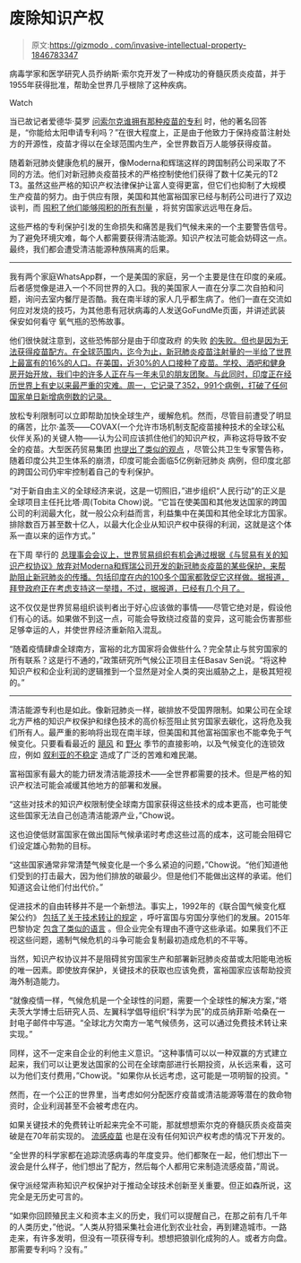 # 废除知识产权

> 原文:[https://gizmodo . com/invasive-intellectual-property-1846783347](https://gizmodo.com/abolish-intellectual-property-1846783347)

病毒学家和医学研究人员乔纳斯·索尔克开发了一种成功的脊髓灰质炎疫苗，并于1955年获得批准，帮助全世界几乎根除了这种疾病。

Watch

当已故记者爱德华·莫罗 [问索尔克谁拥有那种疫苗的专利](https://www.youtube.com/watch?v=erHXKP386Nk&ab_channel=GlobalCitizen) 时，他的著名回答是，“你能给太阳申请专利吗？”在很大程度上，正是由于他致力于保持疫苗注射处方的开源性，疫苗才得以在全球范围内生产，全世界数百万人能够获得疫苗。

随着新冠肺炎健康危机的展开，像Moderna和辉瑞这样的跨国制药公司采取了不同的方法。他们对新冠肺炎疫苗技术的严格控制使他们获得了数十亿美元的T2 T3。虽然这些严格的知识产权法律保护让富人变得更富，但它们也抑制了大规模生产疫苗的努力。由于供应有限，美国和其他富裕国家已经与制药公司进行了双边谈判，而 [囤积了他们能够囤积的所有剂量](https://launchandscalefaster.org/COVID-19) ，将贫穷国家远远甩在身后。

这些严格的专利保护引发的生命损失和痛苦是我们气候未来的一个主要警告信号。为了避免环境灾难，每个人都需要获得清洁能源。知识产权法可能会妨碍这一点。最终，我们都会遭受清洁能源种族隔离的后果。

* * *

我有两个家庭WhatsApp群，一个是美国的家庭，另一个主要是住在印度的亲戚。后者感觉像是进入一个不同世界的入口。我的美国家人一直在分享二次自拍和问题，询问去室内餐厅是否酷。我在南半球的家人几乎都生病了。他们一直在交流如何应对发烧的技巧，为其他患有冠状病毒的人发送GoFundMe页面，并讲述武装保安如何看守 氧气瓶的恐怖故事。

他们很快就注意到，这些恐怖部分是由于印度政府 的失败 [的失败。但也是因为无法获得疫苗配方。在全球范围内，迄今为止，新冠肺炎疫苗注射量的一半给了世界上最富有的16%的人口。在美国，近30%的人口接种了疫苗。学校、酒吧和健身房开始开放，我们中的许多人正在与一年未见的朋友团聚。与此同时，印度正在经历世界上有史以来最严重的灾难。周一，它记录了352，991个病例，打破了任何国家单日新增病例数的记录。](https://thewire.in/politics/modi-turned-india-from-vaccine-leader-to-beggar-congress)

放松专利限制可以立即帮助加快全球生产，缓解危机。然而，尽管目前遭受了明显的痛苦，比尔·盖茨——COVAX(一个允许市场机制支配疫苗接种技术的全球公私伙伴关系)的关键人物——认为公司应该抓住他们的知识产权，声称这将导致不安全的疫苗。大型医药贸易集团 [也提出了类似的观点](https://www.jdsupra.com/legalnews/bio-and-phrma-urge-biden-administration-7725255/) ，尽管公共卫生专家警告称，随着印度公共卫生体系的崩溃，印度可能会面临5亿例新冠肺炎 病例，但印度北部的跨国公司仍牢牢控制着自己的专利保护。

“对于新自由主义的全球经济来说，这是一切照旧，”进步组织“人民行动”的正义是全球项目主任托比塔·周(Tobita Chow)说。“它旨在使美国和其他发达国家的跨国公司的利润最大化，就一般公众利益而言，利益集中在美国和其他全球北方国家。排除数百万甚至数十亿人，以最大化企业从知识产权中获得的利润，这就是这个体系一直以来的运作方式。”

在下周 举行的 [总理事会会议上，世界贸易组织有机会通过根据《与贸易有关的知识产权协议》放弃对Moderna和辉瑞公司开发的新冠肺炎疫苗的某些保护，来帮助阻止新冠肺炎的传播。包括印度在内的100多个国家都敦促它这样做。据报道，拜登政府正在考虑支持这一举措，不过，据报道，已经有几个月了。](https://www.bloomberg.com/news/articles/2021-04-21/u-s-weighs-global-vaccine-expansion-move-opposed-by-drugmakers)

这不仅仅是世界贸易组织谈判者出于好心应该做的事情——尽管它绝对是，假设他们有心的话。如果做不到这一点，可能会导致绕过疫苗的变异，这可能会伤害那些足够幸运的人，并使世界经济重新陷入混乱。

“随着疫情肆虐全球南方，富裕的北方国家将会做些什么？完全禁止与贫穷国家的所有联系？这是行不通的，”政策研究所气候公正项目主任Basav Sen说。“将这种知识产权和企业利润的逻辑推到一个显然是对全人类的突出威胁之上，是极其短视的。”

* * *

清洁能源专利也是如此。像新冠肺炎一样，碳排放不受国界限制。如果公司在全球北方严格的知识产权保护和绿色技术的高价标签阻止贫穷国家去碳化，这将危及我们所有人。最严重的影响将出现在南半球，但美国和其他富裕国家也不能幸免于气候变化。只要看看最近的 [飓风](https://earther.gizmodo.com/hurricane-season-from-hell-ends-with-the-potential-for-1845774653?_ga=2.112417604.1151585912.1618793632-207370238.1616605801) 和 [野火](https://earther.gizmodo.com/california-has-its-first-gigafire-in-modern-history-1845275126) 季节的直接影响，以及气候变化的连锁效应，例如 [叙利亚的不稳定](https://gizmodo.com/recent-drought-in-eastern-mediterranean-was-the-worst-i-1762357145?_ga=2.112417604.1151585912.1618793632-207370238.1616605801) 造成了广泛的苦难和难民潮。

富裕国家有最大的能力研发清洁能源技术——全世界都需要的技术。但是严格的知识产权法可能会减缓其他地方的部署和发展。

“这些对技术的知识产权限制使全球南方国家获得这些技术的成本更高，也可能使这些国家无法自己创造清洁能源产业，”Chow说。

这也迫使低财富国家在做出国际气候承诺时考虑这些过高的成本，这可能会阻碍它们设定雄心勃勃的目标。

“这些国家通常非常清楚气候变化是一个多么紧迫的问题，”Chow说。“他们知道他们受到的打击最大，因为他们排放的碳最少。但是他们不能做出这样的承诺。他们知道这会让他们付出代价。”

促进技术的自由转移并不是一个新想法。事实上，1992年的《联合国气候变化框架公约》 [包括了关于技术转让的规定](https://ideas.repec.org/a/spr/ieaple/v19y2019i1d10.1007_s10784-018-09427-2.html) ，呼吁富国与穷国分享他们的发展。2015年巴黎协定 [包含了类似的语言](https://link.springer.com/chapter/10.1007/978-981-13-2155-9_2) 。但企业完全有理由不遵守这些承诺。如果我们不正视这些问题，遏制气候危机的斗争可能会复制最初造成危机的不平等。

当然，知识产权协议并不是阻碍贫穷国家生产和部署新冠肺炎疫苗或太阳能电池板的唯一因素。即使放弃保护，关键技术的获取也应该免费，富裕国家应该帮助投资海外制造能力。

“就像疫情一样，气候危机是一个全球性的问题，需要一个全球性的解决方案，”塔夫茨大学博士后研究人员、左翼科学倡导组织“科学为民”的成员纳菲斯·哈桑在一封电子邮件中写道。“全球北方欠南方一笔气候债务，这可以通过免费技术转让来实现。”

同样，这不一定来自企业的利他主义意识。“这种事情可以以一种双赢的方式建立起来，我们可以让更发达国家的公司在全球南部进行长期投资，从长远来看，这可以为他们支付费用，”Chow说。"如果你从长远考虑，这可能是一项明智的投资。"

然而，在一个公正的世界里，当考虑如何分配医疗疫苗或清洁能源等潜在的救命物资时，企业利润甚至不会被考虑在内。

如果关键技术的免费转让听起来完全不可能，那就想想索尔克的脊髓灰质炎疫苗突破是在70年前实现的。 [流感疫苗](https://www8.gsb.columbia.edu/articles/chazen-global-insights/patents-vs-pandemic) 也是在没有任何知识产权考虑的情况下开发的。

“全世界的科学家都在追踪流感病毒的年度变异。他们都聚在一起，他们想出下一波会是什么样子，他们想出了配方，然后每个人都用它来制造流感疫苗，”周说。

保守派经常声称知识产权保护对于推动全球技术创新至关重要。但正如森所说，这完全是无历史可言的。

“如果你回顾殖民主义和资本主义的历史，我们可以提醒自己，在那之前有几千年的人类历史，”他说。“人类从狩猎采集社会进化到农业社会，再到建造城市。一路走来，有许多发明，但没有一项获得专利。想想把狼驯化成狗的人。或者方向盘。那需要专利吗？没有。”